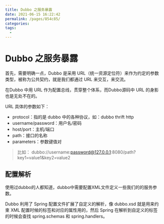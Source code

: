 ```yaml
---
title: Dubbo 之服务暴露
date: 2021-06-15 16:22:42
permalink: /pages/854c85/
categories:
tags:
  - 
---
```

# Dubbo 之服务暴露

首先，需要明确一点，Dubbo 是采用 URL（统一资源定位符）来作为约定的参数类型，被称为公共契约，就是我们都通过 URL 来交互，来交流。

<!-- more -->

在Dubbo 中用 URL 作为配置总线，贯穿整个体系，而Dubbo源码中 URL 的身影也是无处不在的。

URL 具体的参数如下：
- protocol：指的是 dubbo 中的各种协议，如：dubbo thrift http
- username/password：用户名/密码
- host/port：主机/端口
- path：接口的名称
- parameters：参数键值对

>比如： dubbo://username:password@127.0.0.1:8080/path?key1=value1&key2=value2

## 配置解析

使用过dubbo的人都知道，dubbo中需要配置XML文件定义一些我们的的服务参数。

Dubbo 利用了 Spring 配置文件扩展了自定义的解析，像 dubbo.xsd 就是用来约束 XML 配置时候的标签和对应的属性用的，然后 Spring 在解析到自定义的标签的时候会查找 spring.schemas 和 spring.handlers。






<Vssue  />